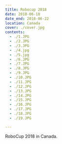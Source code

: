 ```yaml
---
title: Robocup 2018
date: 2018-06-18
date_end: 2018-06-22
location: Canada
cover: ./cover.jpg
contents:
  - ./1.JPG
  - ./2.JPG
  - ./3.JPG
  - ./4.jpg
  - ./5.jpg
  - ./6.JPG
  - ./7.JPG
  - ./8.JPG
  - ./9.JPG
  - ./10.JPG
  - ./11.JPG
  - ./12.JPG
  - ./13.JPG
  - ./14.JPG
  - ./15.JPG
  - ./16.JPG
  - ./17.JPG
  - ./18.JPG
  - ./19.JPG

---
```


RoboCup 2018 in Canada.